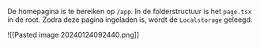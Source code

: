De homepagina is te bereiken op `/app`. In de folderstructuur is het `page.tsx` in de root. 
Zodra deze pagina ingeladen is, wordt de `Localstorage` geleegd. 

![[Pasted image 20240124092440.png]]

